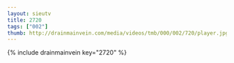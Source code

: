 ```yaml
--- 
layout: sieutv
title: 2720
tags: ["002"]
thumb: http://drainmainvein.com/media/videos/tmb/000/002/720/player.jpg
---
```

{% include drainmainvein key="2720" %} 
